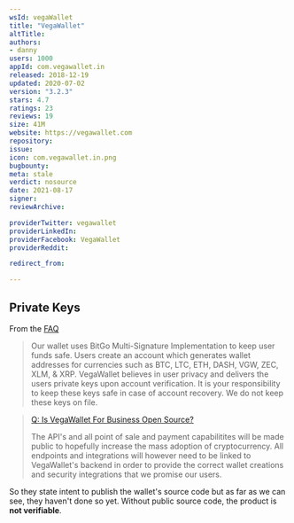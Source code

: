 ```yaml
---
wsId: vegaWallet
title: "VegaWallet"
altTitle: 
authors:
- danny
users: 1000
appId: com.vegawallet.in
released: 2018-12-19
updated: 2020-07-02
version: "3.2.3"
stars: 4.7
ratings: 23
reviews: 19
size: 41M
website: https://vegawallet.com
repository: 
issue: 
icon: com.vegawallet.in.png
bugbounty: 
meta: stale
verdict: nosource
date: 2021-08-17
signer: 
reviewArchive:

providerTwitter: vegawallet
providerLinkedIn: 
providerFacebook: VegaWallet
providerReddit: 

redirect_from:

---
```



## Private Keys

From the [FAQ](https://www.vegawallet.com/pages/faq.html)

> Our wallet uses BitGo Multi-Signature Implementation to keep user funds safe. Users create an account which generates wallet addresses for currencies such as BTC, LTC, ETH, DASH, VGW, ZEC, XLM, & XRP. VegaWallet believes in user privacy and delivers the users private keys upon account verification. It is your responsibility to keep these keys safe in case of account recovery. We do not keep these keys on file.

> [Q: Is VegaWallet For Business Open Source?](https://www.vegawallet.com/pages/help.html)
>
> The API's and all point of sale and payment capabilitites will be made public to hopefully increase the mass adoption of cryptocurrency. All endpoints and integrations will however need to be linked to VegaWallet's backend in order to provide the correct wallet creations and security integrations that we promise our users.

So they state intent to publish the wallet's source code but as far as we can see, they haven't done so yet. Without public source code, the product is **not verifiable**.